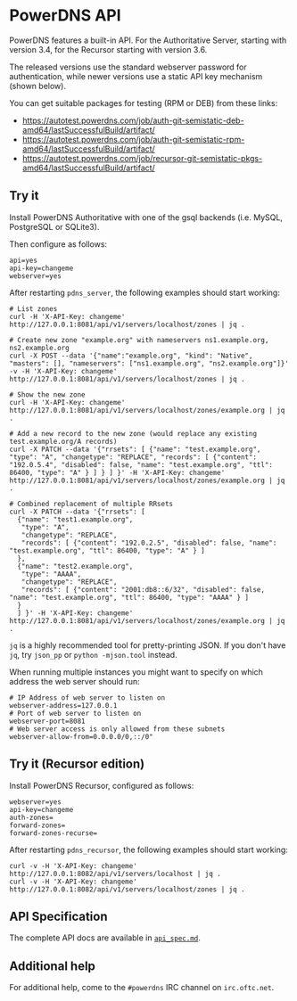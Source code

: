 PowerDNS API
============

PowerDNS features a built-in API. For the Authoritative Server, starting with
version 3.4, for the Recursor starting with version 3.6.

The released versions use the standard webserver password for authentication,
while newer versions use a static API key mechanism (shown below).

You can get suitable packages for testing (RPM or DEB) from these links:

  * https://autotest.powerdns.com/job/auth-git-semistatic-deb-amd64/lastSuccessfulBuild/artifact/
  * https://autotest.powerdns.com/job/auth-git-semistatic-rpm-amd64/lastSuccessfulBuild/artifact/
  * https://autotest.powerdns.com/job/recursor-git-semistatic-pkgs-amd64/lastSuccessfulBuild/artifact/


Try it
------

Install PowerDNS Authoritative with one of the gsql backends (i.e. MySQL,
PostgreSQL or SQLite3).

Then configure as follows:

    api=yes
    api-key=changeme
    webserver=yes


After restarting `pdns_server`, the following examples should start working:

    # List zones
    curl -H 'X-API-Key: changeme' http://127.0.0.1:8081/api/v1/servers/localhost/zones | jq .
    
    # Create new zone "example.org" with nameservers ns1.example.org, ns2.example.org
    curl -X POST --data '{"name":"example.org", "kind": "Native", "masters": [], "nameservers": ["ns1.example.org", "ns2.example.org"]}' -v -H 'X-API-Key: changeme' http://127.0.0.1:8081/api/v1/servers/localhost/zones | jq .
    
    # Show the new zone
    curl -H 'X-API-Key: changeme' http://127.0.0.1:8081/api/v1/servers/localhost/zones/example.org | jq .
    
    # Add a new record to the new zone (would replace any existing test.example.org/A records)
    curl -X PATCH --data '{"rrsets": [ {"name": "test.example.org", "type": "A", "changetype": "REPLACE", "records": [ {"content": "192.0.5.4", "disabled": false, "name": "test.example.org", "ttl": 86400, "type": "A" } ] } ] }' -H 'X-API-Key: changeme' http://127.0.0.1:8081/api/v1/servers/localhost/zones/example.org | jq .

    # Combined replacement of multiple RRsets
    curl -X PATCH --data '{"rrsets": [
      {"name": "test1.example.org",
       "type": "A",
       "changetype": "REPLACE",
       "records": [ {"content": "192.0.2.5", "disabled": false, "name": "test.example.org", "ttl": 86400, "type": "A" } ]
      },
      {"name": "test2.example.org",
       "type": "AAAA",
       "changetype": "REPLACE",
       "records": [ {"content": "2001:db8::6/32", "disabled": false, "name": "test.example.org", "ttl": 86400, "type": "AAAA" } ]
      }
      ] }' -H 'X-API-Key: changeme' http://127.0.0.1:8081/api/v1/servers/localhost/zones/example.org | jq .

`jq` is a highly recommended tool for pretty-printing JSON. If you don't have
`jq`, try `json_pp` or `python -mjson.tool` instead.

When running multiple instances you might want to specify on which address the web server should run:

    # IP Address of web server to listen on
    webserver-address=127.0.0.1
    # Port of web server to listen on
    webserver-port=8081
    # Web server access is only allowed from these subnets
    webserver-allow-from=0.0.0.0/0,::/0"

Try it (Recursor edition)
-------------------------

Install PowerDNS Recursor, configured as follows:

    webserver=yes
    api-key=changeme
    auth-zones=
    forward-zones=
    forward-zones-recurse=


After restarting `pdns_recursor`, the following examples should start working:

    curl -v -H 'X-API-Key: changeme' http://127.0.0.1:8082/api/v1/servers/localhost | jq .
    curl -v -H 'X-API-Key: changeme' http://127.0.0.1:8082/api/v1/servers/localhost/zones | jq .


API Specification
-----------------

The complete API docs are available in [`api_spec.md`](http://doc.powerdns.com/md/httpapi/api_spec/).


Additional help
---------------

For additional help, come to the `#powerdns` IRC channel on `irc.oftc.net`.
